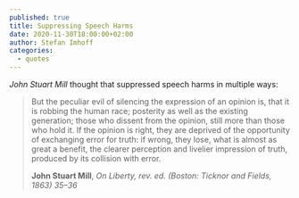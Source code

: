 ```yaml
---
published: true
title: Suppressing Speech Harms
date: 2020-11-30T18:00:00+02:00
author: Stefan Imhoff
categories:
  - quotes
---
```


_John Stuart Mill_ thought that suppressed speech harms in multiple ways:

> But the peculiar evil of silencing the expression of an opinion is, that it is robbing the human race; posterity as well as the existing generation; those who dissent from the opinion, still more than those who hold it. If the opinion is right, they are deprived of the opportunity of exchanging error for truth: if wrong, they lose, what is almost as great a benefit, the clearer perception and livelier impression of truth, produced by its collision with error.
>
> **John Stuart Mill**, _On Liberty, rev. ed. (Boston: Ticknor and Fields, 1863) 35–36_
